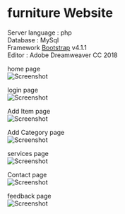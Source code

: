 # furniture Website <br>
Server language : php <br>
Database : MySql <br>
Framework [Bootstrap](https://getbootstrap.com/) v4.1.1  <br> 
Editor : Adobe Dreamweaver CC 2018

home page<br>
![Screenshot](screencapture/index.png)
<br>

login page<br>
![Screenshot](screencapture/login.png)
<br>

Add Item page<br>
![Screenshot](screencapture/addItem.png)
<br>

Add Category page<br>
![Screenshot](screencapture/addCategory.png)
<br>

services page<br>
![Screenshot](screencapture/services.png)
<br>

Contact page<br>
![Screenshot](screencapture/contact.png)
<br>

feedback page<br>
![Screenshot](screencapture/feedback.png)
<br>
